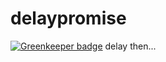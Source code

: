 # delaypromise

[![Greenkeeper badge](https://badges.greenkeeper.io/soenkekluth/delaypromise.svg)](https://greenkeeper.io/)
delay then...
